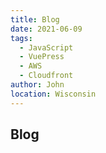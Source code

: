 ```yaml
---
title: Blog
date: 2021-06-09
tags: 
  - JavaScript
  - VuePress
  - AWS
  - Cloudfront
author: John
location: Wisconsin 
---
```


## Blog